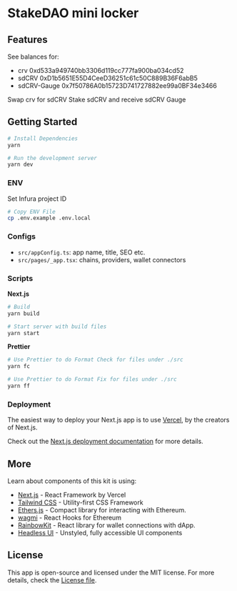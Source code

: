 # StakeDAO mini locker

## Features

See balances for:

- crv 0xd533a949740bb3306d119cc777fa900ba034cd52
- sdCRV 0xD1b5651E55D4CeeD36251c61c50C889B36F6abB5
- sdCRV-Gauge 0x7f50786A0b15723D741727882ee99a0BF34e3466

Swap crv for sdCRV
Stake sdCRV and receive sdCRV Gauge

## Getting Started

```bash
# Install Dependencies
yarn

# Run the development server
yarn dev
```

### ENV

Set Infura project ID

```bash
# Copy ENV File
cp .env.example .env.local
```

### Configs

- `src/appConfig.ts`: app name, title, SEO etc.
- `src/pages/_app.tsx`: chains, providers, wallet connectors

### Scripts

**Next.js**

```bash
# Build
yarn build

# Start server with build files
yarn start
```

**Prettier**

```bash
# Use Prettier to do Format Check for files under ./src
yarn fc

# Use Prettier to do Format Fix for files under ./src
yarn ff
```

### Deployment

The easiest way to deploy your Next.js app is to use [Vercel](https://vercel.com/), by the creators of Next.js.

Check out the [Next.js deployment documentation](https://nextjs.org/docs/deployment) for more details.

## More

Learn about components of this kit is using:

- [Next.js](https://nextjs.org/) - React Framework by Vercel
- [Tailwind CSS](https://tailwindcss.com/) - Utility-first CSS Framework
- [Ethers.js](https://github.com/ethers-io/ethers.js/) - Compact library for interacting with Ethereum.
- [wagmi](https://wagmi.sh/) - React Hooks for Ethereum
- [RainbowKit](https://rainbowkit.com/) - React library for wallet connections with dApp.
- [Headless UI](https://headlessui.dev/) - Unstyled, fully accessible UI components

## License

This app is open-source and licensed under the MIT license. For more details, check the [License file](LICENSE).
